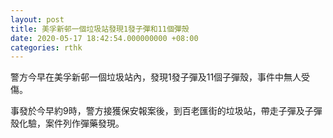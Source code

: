 ```yaml
---
layout: post
title: 美孚新邨一個垃圾站發現1發子彈和11個彈殼
date: 2020-05-17 18:42:54.000000000 +08:00
categories: rthk
---
```


警方今早在美孚新邨一個垃圾站內，發現1發子彈及11個子彈殼，事件中無人受傷。

事發於今早約9時，警方接獲保安報案後，到百老匯街的垃圾站，帶走子彈及子彈殼化驗，案件列作彈藥發現。

